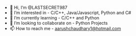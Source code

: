 - 👋 Hi, I’m @LASTSECRET987
- 👀 I’m interested in - C/C++, Java/Javascript, Python and C#
- 🌱 I’m currently learning - C/C++ and Python
- 💞️ I’m looking to collaborate on - Python Projects
- 📫 How to reach me - aarushchaudhary1@hotmail.com

<!---
LASTSECRET987/LASTSECRET987 is a ✨ special ✨ repository because its `README.md` (this file) appears on your GitHub profile.
You can click the Preview link to take a look at your changes.
--->
